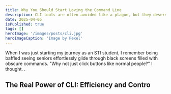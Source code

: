 ```yaml
---
title: Why You Should Start Loving the Command Line
description: CLI tools are often avoided like a plague, but they deserve more love.
date: 2025-04-05  
isPublished: true
tags: []
heroImage: '/images/posts/cli.jpg'
heroImageCaption: 'Image by Pexel'
---
```

When I was just starting my journey as an STI student, I remember being baffled seeing seniors effortlessly glide through black screens filled with obscure commands. "Why not just click buttons like normal people?" I thought. .

## The Real Power of CLI: Efficiency and Contro




